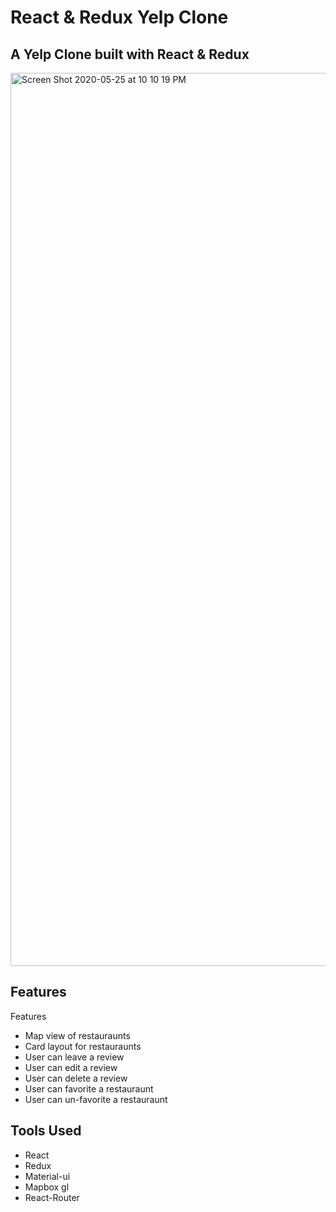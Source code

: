 # React & Redux Yelp Clone

## A Yelp Clone built with React & Redux
<img width="1429" alt="Screen Shot 2020-05-25 at 10 10 19 PM" src="https://user-images.githubusercontent.com/46908343/82853760-93507380-9ed4-11ea-9ec6-2e6b65c3783a.png">

## Features
Features
* Map view of restauraunts
* Card layout for restauraunts
* User can leave a review
* User can edit a review
* User can delete a review
* User can favorite a restauraunt
* User can un-favorite a restauraunt

## Tools Used
* React
* Redux
* Material-ui
* Mapbox gl
* React-Router
